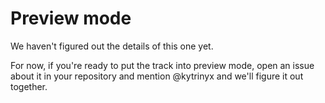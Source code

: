 # Preview mode

We haven't figured out the details of this one yet.

For now, if you're ready to put the track into preview mode, open an issue about it in your repository and mention @kytrinyx and we'll figure it out together.

